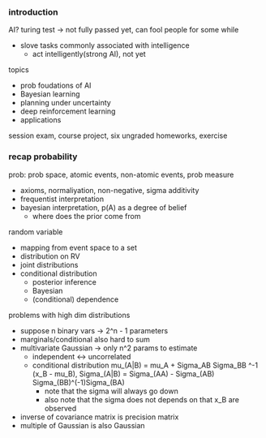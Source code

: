 ### introduction

AI? turing test -> not fully passed yet, can fool people for some while
- slove tasks commonly associated with intelligence
  - act intelligently(strong AI), not yet

topics
- prob foudations of AI
- Bayesian learning
- planning under uncertainty
- deep reinforcement learning
- applications

session exam, course project, six ungraded homeworks, exercise

### recap probability

prob: prob space, atomic events, non-atomic events, prob measure
- axioms, normaliyation, non-negative, sigma additivity
- frequentist interpretation
- bayesian interpretation, p(A) as a degree of belief
  - where does the prior come from

random variable
- mapping from event space to a set
- distribution on RV
- joint distributions
- conditional distribution
  - posterior inference
  - Bayesian
  - (conditional) dependence

problems with high dim distributions
- suppose n binary vars -> 2^n - 1 parameters
- marginals/conditional also hard to sum
- multivariate Gaussian -> only n^2 params to estimate
  - independent <-> uncorrelated
  - conditional distribution mu_(A|B) = mu_A + Sigma_AB Sigma_BB ^-1 (x_B - mu_B), Sigma_(A|B) = Sigma_(AA) - Sigma_(AB) Sigma_(BB)^(-1)Sigma_(BA)
    - note that the sigma will always go down
    - also note that the sigma does not depends on that x_B are observed
- inverse of covariance matrix is precision matrix
- multiple of Gaussian is also Gaussian
